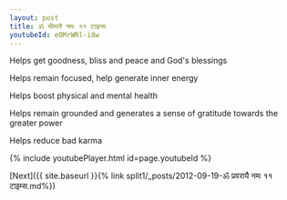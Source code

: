 ```yaml
---
layout: post
title: ॐ भीमायै नमः ११ टाइम्स
youtubeId: eOMrWRl-i8w
---
```

 
 
Helps get goodness, bliss and peace and God's blessings
 
Helps remain focused, help generate inner energy 
 
Helps boost physical and mental health 
 
Helps remain grounded and generates a sense of gratitude towards the greater power 
 
Helps reduce bad karma
 
 
 
 


{% include youtubePlayer.html id=page.youtubeId %}
 
[Next]({{ site.baseurl }}{% link  split1/_posts/2012-09-19-ॐ प्रवरायै नमः ११ टाइम्स.md%})
 

